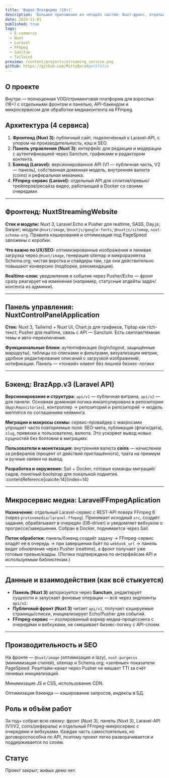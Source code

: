 ```yaml
---
title: 'Видео Платформа (18+)'
description: 'Большое приложение из четырёх частей: Nuxt-фронт, отдельная Nuxt-панель, Laravel-API и Laravel-сервис для FFmpeg.'
date: 2024-11-01
published: true
tags:
  - E-commerce
  - Nuxt
  - Laravel
  - FFmpeg
  - Sanctum
  - Tailwind
preview: /content/projects/streaming_service.png
github: https://github.com/MittyBoro#portfolio
---
```


## О проекте

Внутри — полноценная VOD/стриминговая платформа для взрослых (18+) с отдельными фронтом и панелью, API-бэкендом и микросервисом для обработки медиаконтента на FFmpeg.

## Архитектура (4 сервиса)

1. **Фронтенд (Nuxt 3):** публичный сайт, подключённый к Laravel-API, с упором на производительность, кэш и SEO.
2. **Панель управления (Nuxt 3):** интерфейс для редакции и модерации с аутентификацией через Sanctum, графиками и редактором контента.
3. **Бэкенд (Laravel):** версионированное API (V1 — публичная часть, V2 — панель), собственная доменная модель, внутренняя валюта (coins) и реферальная механика.
4. **FFmpeg-сервис (Laravel):** отдельный API для сплитов/превью/трейлеров/ресайза видео, работающий в Docker со своими очередями.

---

## Фронтенд: NuxtStreamingWebsite

**Стек и модули:** Nuxt 3, Laravel Echo и Pusher для realtime, SASS, Day.js, Swiper; модули `@nuxt/image`, `@nuxtjs/google-fonts`, `@nuxtjs/sitemap`, `nuxt-schema-org`. Правила кэширования и оптимизация под PageSpeed заложены с коробки.

**Что важно по UX/SEO:** оптимизированные изображения и ленивая загрузка через `@nuxt/image`, генерация sitemap и микроразметка Schema.org; чистая верстка и слайдеры там, где они действительно повышают конверсию (подборки, рекомендации).

**Realtime-слои:** уведомления и события через Pusher/Echo — фронт сразу реагирует на изменения (например, статусные апдейты задач/контента из админки).

---

## Панель управления: NuxtControlPanelApplication

**Стек:** Nuxt 3, Tailwind + Nuxt UI, Chart.js для графиков, Tiptap как rich-текст, Pusher для realtime, связь с API — Sanctum. Есть светлая/тёмная темы и авто-переключение.

**Функциональные блоки:** аутентификация (login/logout, защищённые маршруты), таблицы со списками и фильтрами, визуализации метрик, удобное редактирование описаний с загрузкой изображений, нотификации. Панель — «тонкий» клиент без лишней бизнес-логики

---

## Бэкенд: BrazApp.v3 (Laravel API)

**Версионирование и структура:** `api/v1` — публичная витрина, `api/v2` — для панели. Основная доменная логика инкапсулирована в репозитории (`App\Repositories`), контроллер → репозиторий и репозиторий → модель меппятся по соглашениям нейминга.

**Миграции и макросы схемы:** сервис-провайдер с макросами упрощает часто повторяемые поля: SEO-мета, публикация (флаги/дата), `slug`, привязки к пользователю, валюта. Это ускоряет вывод новых сущностей без болтовни в миграциях.

**Пользователи и монетизация:** внутренняя валюта **coins** — начисление за рефералов (процент от действий приглашённого), трата на премиум и ручные заявки на вывод.

**Разработка и окружение:** Sail + Docker, готовые команды миграций/сидов, понятный bootstrap для локальной поднятия. :contentReference[oaicite:14]{index=14}

---

## Микросервис медиа: LaravelFFmpegAplication

**Назначение:** отдельный Laravel-сервис с REST-API поверх FFmpeg 6 (через `protonemedia/laravel-ffmpeg`). Принимает исходный `src`, создаёт задания, обрабатывает в очередях (DB-driver) и уведомляет вебхуком о прогрессе/завершении. Собран в Docker, поднимается через Sail.

**Поток обработки:** панель/бэкенд создаёт задачу → FFmpeg-сервис кладёт её в очередь → при завершении бьёт по `webhook_url` → панель видит обновление через Pusher (realtime), а фронт получает уже готовые превью/кадры. (Логика подтверждена по интерфейсам API и используемым библиотекам.)

---

## Данные и взаимодействия (как всё стыкуется)

- **Панель (Nuxt 3)** авторизуется через **Sanctum**, редактирует сущности и запускает фоновые операции — всё через эндпоинты `api/v2`.
- **Публичный фронт (Nuxt 3)** читает `api/v1`, получает кэшируемые страницы/списки, инициализирует Echo/Pusher для событий.
- **FFmpeg-сервис** — изолированный воркер медиа-процессинга с очередями и вебхуками, не смешивает бизнес-логику с API-слоем.

---

## Производительность и SEO

На фронте — `@nuxt/image` (оптимизация и lazy), `nuxt-purgecss` (минимизация стилей), sitemap и Schema.org; «зелёные» показатели PageSpeed. Реалтайм-канал через Pusher не мешает TTI за счёт ленивых инициализаций.

Минимизация JS и CSS, использование CDN.

Оптимизация бэкенда — кэширование запросов, индексы в БД.

## Роль и объём работ

За год+ собрал всю связку: фронт (Nuxt 3), панель (Nuxt 3), Laravel-API (V1/V2, coins/рефералы) и отдельный FFmpeg-микросервис с очередями и вебхуками. Каждая часть самостоятельна, но договороспособна по API, поэтому проект легко разворачивается и поддерживается по слоям.

## Статус

Проект закрыт; живых демо нет.
